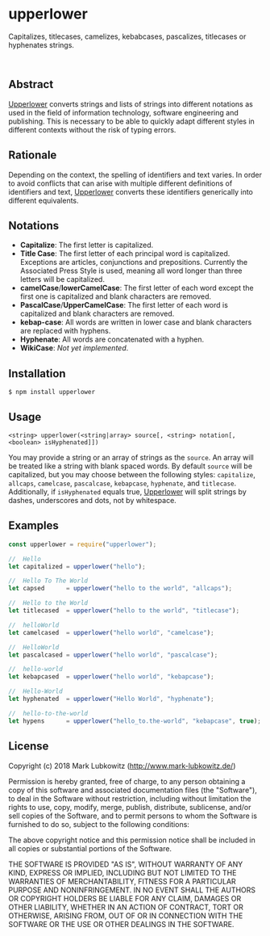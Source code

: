 # upperlower

Capitalizes, titlecases, camelizes, kebabcases, pascalizes, titlecases or hyphenates strings.

<p/>
<img src="https://nodei.co/npm/upperlower.png?downloads=true&stars=true" alt=""/>

<p/>
<img src="https://david-dm.org/nihilor/upperlower.png" alt=""/>

## Abstract

[Upperlower](https://github.com/nihilor/upperlower) converts strings and lists of strings into different notations as used in the field of information technology, software engineering and publishing. This is necessary to be able to quickly adapt different styles in different contexts without the risk of typing errors.

## Rationale

Depending on the context, the spelling of identifiers and text varies. In order to avoid conflicts that can arise with multiple different definitions of identifiers and text, [Upperlower](https://github.com/nihilor/upperlower) converts these identifiers generically into different equivalents.

## Notations

- **Capitalize**: The first letter is capitalized.
- **Title Case**: The first letter of each principal word is capitalized. Exceptions are articles, conjunctions and prepositions. Currently the Associated Press Style is used, meaning all word longer than three letters will be capitalized.
- **camelCase**/**lowerCamelCase**: The first letter of each word except the first one is capitalized and blank characters are removed.
- **PascalCase**/**UpperCamelCase**: The first letter of each word is capitalized and blank characters are removed.
- **kebap-case**: All words are written in lower case and blank characters are replaced with hyphens.
- **Hyphenate**: All words are concatenated with a hyphen.
- **WikiCase**: *Not yet implemented*.

## Installation

```
$ npm install upperlower
```

## Usage

```
<string> upperlower(<string|array> source[, <string> notation[, <boolean> isHyphenated]])
```

You may provide a string or an array of strings as the `source`. An array will be treated like a string with blank spaced words. By default `source` will be capitalized, but you may choose between the following styles: `capitalize`, `allcaps`, `camelcase`, `pascalcase`, `kebapcase`, `hyphenate`, and `titlecase`. Additionally, if `isHyphenated` equals true, [Upperlower](https://github.com/nihilor/upperlower) will split strings by dashes, underscores and dots, not by whitespace.

## Examples

```javascript
const upperlower = require("upperlower");

//  Hello
let capitalized = upperlower("hello");

//  Hello To The World
let capsed      = upperlower("hello to the world", "allcaps");

//  Hello to the World
let titlecased  = upperlower("hello to the world", "titlecase");

//  helloWorld
let camelcased  = upperlower("hello world", "camelcase");

//  HelloWorld
let pascalcased = upperlower("hello world", "pascalcase");

//  hello-world
let kebapcased  = upperlower("hello world", "kebapcase");

//  Hello-World
let hyphenated  = upperlower("Hello World", "hyphenate");

//  hello-to-the-world
let hypens      = upperlower("hello_to.the-world", "kebapcase", true);
```

## License

Copyright (c) 2018 Mark Lubkowitz (http://www.mark-lubkowitz.de/)

Permission is hereby granted, free of charge, to any person obtaining a copy of this software and associated documentation files (the "Software"), to deal in the Software without restriction, including without limitation the rights to use, copy, modify, merge, publish, distribute, sublicense, and/or sell copies of the Software, and to permit persons to whom the Software is furnished to do so, subject to the following conditions:

The above copyright notice and this permission notice shall be included in all copies or substantial portions of the Software.

THE SOFTWARE IS PROVIDED "AS IS", WITHOUT WARRANTY OF ANY KIND, EXPRESS OR IMPLIED, INCLUDING BUT NOT LIMITED TO THE WARRANTIES OF MERCHANTABILITY, FITNESS FOR A PARTICULAR PURPOSE AND NONINFRINGEMENT. IN NO EVENT SHALL THE AUTHORS OR COPYRIGHT HOLDERS BE LIABLE FOR ANY CLAIM, DAMAGES OR OTHER LIABILITY, WHETHER IN AN ACTION OF CONTRACT, TORT OR OTHERWISE, ARISING FROM, OUT OF OR IN CONNECTION WITH THE SOFTWARE OR THE USE OR OTHER DEALINGS IN THE SOFTWARE.

